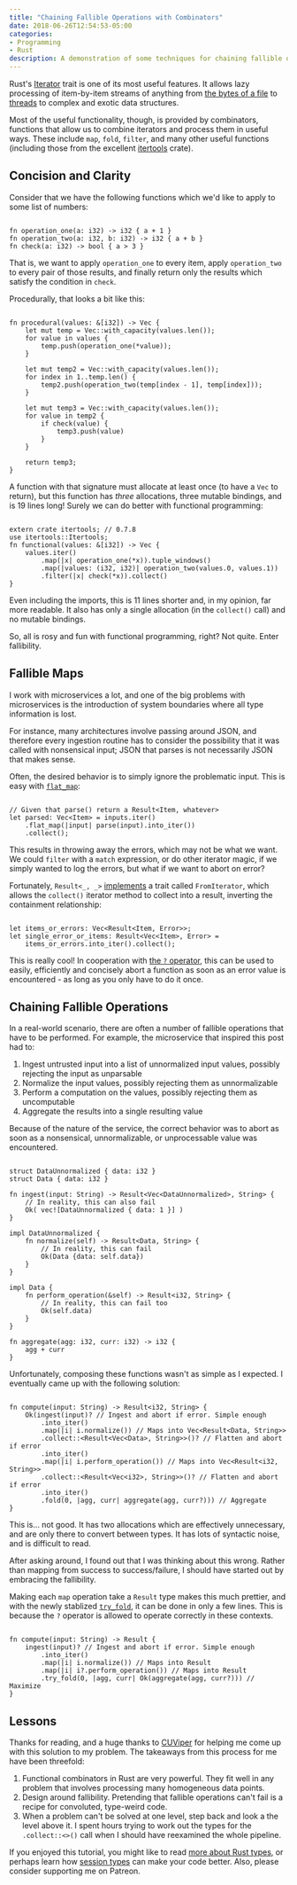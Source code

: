 ```yaml
---
title: "Chaining Fallible Operations with Combinators"
date: 2018-06-26T12:54:53-05:00
categories:
- Programming
- Rust
description: A demonstration of some techniques for chaining fallible operations, such as parsing or network requests, using Rust's iterator combinators, without introducing overhead.
---
```


Rust's [Iterator](https://doc.rust-lang.org/std/iter/trait.Iterator.html) trait is one of its most useful features. It allows lazy processing of item-by-item streams of anything from [the bytes of a file](https://doc.rust-lang.org/std/io/trait.Read.html#method.bytes) to [threads](https://doc.rust-lang.org/beta/rust-by-example/std_misc/threads.html) to complex and exotic data structures.

Most of the useful functionality, though, is provided by combinators, functions that allow us to combine iterators and process them in useful ways. These include `map`, `fold`, `filter`, and many other useful functions (including those from the excellent [itertools](https://docs.rs/itertools) crate).

## Concision and Clarity

Consider that we have the following functions which we'd like to apply to some list of numbers:

<pre><code class="rust">
fn operation_one(a: i32) -> i32 { a + 1 }
fn operation_two(a: i32, b: i32) -> i32 { a + b }
fn check(a: i32) -> bool { a > 3 }
</code></pre>

That is, we want to apply `operation_one` to every item, apply `operation_two` to every pair of those results, and finally return only the results which satisfy the condition in `check`.

Procedurally, that looks a bit like this:

<pre><code class="rust">
fn procedural(values: &[i32]) -> Vec<i32> {
    let mut temp = Vec::with_capacity(values.len());
    for value in values {
        temp.push(operation_one(*value));
    }
    
    let mut temp2 = Vec::with_capacity(values.len());
    for index in 1..temp.len() {
        temp2.push(operation_two(temp[index - 1], temp[index]));
    }
    
    let mut temp3 = Vec::with_capacity(values.len());
    for value in temp2 {
        if check(value) {
            temp3.push(value)
        }
    }
    
    return temp3;
}
</code></pre>

A function with that signature must allocate at least once (to have a `Vec` to return), but this function has _three_ allocations, three mutable bindings, and is 19 lines long! Surely we can do better with functional programming:

<pre><code class="rust">
extern crate itertools; // 0.7.8
use itertools::Itertools;
fn functional(values: &[i32]) -> Vec<i32> {
    values.iter()
        .map(|x| operation_one(*x)).tuple_windows()
        .map(|values: (i32, i32)| operation_two(values.0, values.1))
        .filter(|x| check(*x)).collect()
}
</code></pre>

Even including the imports, this is 11 lines shorter and, in my opinion, far more readable. It also has only a single allocation (in the `collect()` call) and no mutable bindings.

So, all is rosy and fun with functional programming, right? Not quite. Enter fallibility.

## Fallible Maps

I work with microservices a lot, and one of the big problems with microservices is the introduction of system boundaries where all type information is lost.

For instance, many architectures involve passing around JSON, and therefore every ingestion routine has to consider the possibility that it was called with nonsensical input; JSON that parses is not necessarily JSON that makes sense.

Often, the desired behavior is to simply ignore the problematic input. This is easy with [`flat_map`](https://doc.rust-lang.org/std/iter/trait.Iterator.html#method.flat_map): 

<pre><code class="rust">
// Given that parse() return a Result&lt;Item, whatever&gt;
let parsed: Vec&lt;Item&gt; = inputs.iter()
    .flat_map(|input| parse(input).into_iter())
    .collect();
</code></pre>

This results in throwing away the errors, which may not be what we want. We could `filter` with a `match` expression, or do other iterator magic, if we simply wanted to log the errors, but what if we want to abort on error?

Fortunately, `Result<_, _>` [implements](https://doc.rust-lang.org/std/iter/trait.FromIterator.html#implementors) a trait called `FromIterator`, which allows the `collect()` iterator method to collect into a result, inverting the containment relationship:

<pre><code class="rust">
let items_or_errors: Vec&lt;Result&lt;Item, Error&gt;&gt;;
let single_error_or_items: Result&lt;Vec&lt;Item&gt;, Error&gt; =
    items_or_errors.into_iter().collect();
</code></pre>

This is really cool! In cooperation with [the `?` operator](https://doc.rust-lang.org/book/second-edition/ch09-02-recoverable-errors-with-result.html#propagating-errors), this can be used to easily, efficiently and concisely abort a function as soon as an error value is encountered - as long as you only have to do it once.

## Chaining Fallible Operations

In a real-world scenario, there are often a number of fallible operations that have to be performed. For example, the microservice that inspired this post had to:

1. Ingest untrusted input into a list of unnormalized input values, possibly rejecting the input as unparsable
2. Normalize the input values, possibly rejecting them as unnormalizable
3. Perform a computation on the values, possibly rejecting them as uncomputable
4. Aggregate the results into a single resulting value

Because of the nature of the service, the correct behavior was to abort as soon as a nonsensical, unnormalizable, or unprocessable value was encountered.

<pre><code class="rust">
struct DataUnnormalized { data: i32 }
struct Data { data: i32 }

fn ingest(input: String) -&gt; Result&lt;Vec&lt;DataUnnormalized&gt;, String&gt; {
    // In reality, this can also fail
    Ok( vec![DataUnnormalized { data: 1 }] )
}

impl DataUnnormalized {
    fn normalize(self) -&gt; Result&lt;Data, String&gt; {
        // In reality, this can fail
        Ok(Data {data: self.data})
    }
}

impl Data {
    fn perform_operation(&self) -&gt; Result&lt;i32, String&gt; {
        // In reality, this can fail too
        Ok(self.data)
    }
}

fn aggregate(agg: i32, curr: i32) -> i32 {
    agg + curr
}
</code></pre>

Unfortunately, composing these functions wasn't as simple as I expected. I eventually came up with the following solution:

<pre><code class="rust">
fn compute(input: String) -> Result&lt;i32, String&gt; {
    Ok(ingest(input)? // Ingest and abort if error. Simple enough
        .into_iter()
        .map(|i| i.normalize()) // Maps into Vec&lt;Result&lt;Data, String&gt;&gt;
        .collect::&lt;Result&lt;Vec&lt;Data&gt;, String&gt;&gt;()? // Flatten and abort if error
        .into_iter()
        .map(|i| i.perform_operation()) // Maps into Vec&lt;Result&lt;i32, String&gt;&gt;
        .collect::&lt;Result&lt;Vec&lt;i32&gt;, String&gt;&gt;()? // Flatten and abort if error
        .into_iter()
        .fold(0, |agg, curr| aggregate(agg, curr?))) // Aggregate
} </code></pre> 

This is... not good. It has two allocations which are effectively unnecessary, and are only there to convert between types. It has lots of syntactic noise, and is difficult to read.

After asking around, I found out that I was thinking about this wrong. Rather than mapping from success to success/failure, I should have started out by embracing the fallibility.

Making each `map` operation take a `Result` type makes this much prettier, and with the newly stablized [`try_fold`](https://doc.rust-lang.org/std/iter/trait.Iterator.html#method.try_fold), it can be done in only a few lines. This is because the `?` operator is allowed to operate correctly in these contexts.

<pre><code class="rust">
fn compute(input: String) -> Result<i32, String> {
    ingest(input)? // Ingest and abort if error. Simple enough
        .into_iter()
        .map(|i| i.normalize()) // Maps into Result<Data, String>
        .map(|i| i?.perform_operation()) // Maps into Result<i32, String>
        .try_fold(0, |agg, curr| Ok(aggregate(agg, curr?))) // Maximize
}
</code></pre>

## Lessons

Thanks for reading, and a huge thanks to [CUViper](https://www.reddit.com/r/rust/comments/8ts8xn/how_can_i_map_across_multiple_fallible_operations/e19v5w0/?st=jiw27tg4&sh=a6a16d53) for helping me come up with this solution to my problem. The takeaways from this process for me have been threefold:

1. Functional combinators in Rust are very powerful. They fit well in any problem that involves processing many homogeneous data points.
2. Design around fallibility. Pretending that fallible operations can't fail is a recipe for convoluted, type-weird code.
3. When a problem can't be solved at one level, step back and look a the level above it. I spent hours trying to work out the types for the `.collect::<>()` call when I should have reexamined the whole pipeline.

If you enjoyed this tutorial, you might like to read [more about Rust types](/tutorial/a-gentle-introduction-to-practical-types/), or perhaps learn how [session types](/tutorial/session-types/) can make your code better. Also, please consider supporting me on Patreon.

